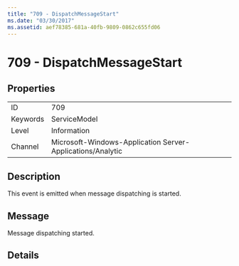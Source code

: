 ```yaml
---
title: "709 - DispatchMessageStart"
ms.date: "03/30/2017"
ms.assetid: aef78385-681a-40fb-9809-0862c655fd06
---
```

# 709 - DispatchMessageStart
## Properties  


|||  
|-|-|  
|ID|709|  
|Keywords|ServiceModel|  
|Level|Information|  
|Channel|Microsoft-Windows-Application Server-Applications/Analytic|  

## Description  
 This event is emitted when message dispatching is started.  

## Message  
 Message dispatching started.  

## Details
